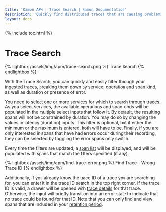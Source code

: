 ```yaml
---
title: 'Kamon APM | Trace Search | Kamon Documentation'
description: 'Quickly find distributed traces that are causing problems with the Kamon APM Trace Search'
layout: docs
---
```


{% include toc.html %}

Trace Search
============

{% lightbox /assets/img/apm/trace-search.png %}
Trace Search
{% endlightbox %}

With the Trace Search, you can quickly and easily filter through your ingested traces, breaking them down by service, operation and [span kind], as well as duration or presence of error.

You need to select one or more services for which to search through traces. As you select services, the available operations and span kinds will be populated in the multiple select
inputs that follow it. By default, the resulting spans will not be constrained by duration. You may do so by changing the values in latency (duration) inputs. This filter is optional,
but if either the minimum or the maximum is entered, both will have to be. Finally, if you are only interested in spans that have had errors occur during their recording, they can be
selected by toggling the error spans only switch.

Every time the filters are updated, a [span list] will be displayed, and will be populated with spans that match the filters specified (if any).

{% lightbox /assets/img/apm/find-trace-error.png %}
Find Trace - Wrong Trace ID
{% endlightbox %}

Additionally, if you already know the trace ID of a trace you are searching for, you can enter it in the trace ID search in the top right corner. If the trace ID is valid,
a drawer will be opened with [trace details] for that trace. Otherwise, the input will briefly transition into an error state to indicate that no trace could be found for that
ID. Note that you can only find and view spans that are included in your [retention period].

[span list]: ../trace-list/
[trace details]: ../trace-details/
[span kind]: ../../../core/tracing/#spans
[retention period]: ../../general/environments/
